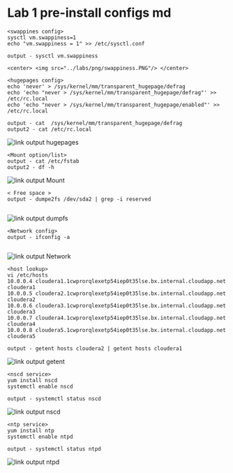 # Lab 1 pre-install configs md
```
<swappines config>
sysctl vm.swappiness=1
echo "vm.swappiness = 1" >> /etc/sysctl.conf

output - sysctl vm.swappiness

<center> <img src="../labs/png/swappiness.PNG"/> </center>
```
```
<hugepages config>
echo 'never' > /sys/kernel/mm/transparent_hugepage/defrag
echo 'echo "never > /sys/kernel/mm/transparent_hugepage/defrag"' >> /etc/rc.local
echo 'echo "never > /sys/kernel/mm/transparent_hugepage/enabled"' >> /etc/rc.local

output - cat  /sys/kernel/mm/transparent_hugepage/defrag
output2 - cat /etc/rc.local

```
![link output hugepages](https://github.com/thiagoabb/SEBC/tree/master/installation/labs/png/hugepages.PNG)

```
<Mount option/list>
output - cat /etc/fstab
output2 - df -h 

```
![link output Mount](https://github.com/thiagoabb/SEBC/tree/master/installation/labs/png/fstab_df.PNG)

```
< Free space >
output - dumpe2fs /dev/sda2 | grep -i reserved


```
![link output dumpfs](https://github.com/thiagoabb/SEBC/tree/master/installation/labs/png/dumpefs.PNG)

```
<Network config>
output - ifconfig -a


```
![link output Network](https://github.com/thiagoabb/SEBC/tree/master/installation/labs/png/networkconf.PNG)

```
<host lookup>
vi /etc/hosts 
10.0.0.4 cloudera1.1cwprorqlexetp54iep0t35lse.bx.internal.cloudapp.net cloudera1
10.0.0.5 cloudera2.1cwprorqlexetp54iep0t35lse.bx.internal.cloudapp.net cloudera2
10.0.0.6 cloudera3.1cwprorqlexetp54iep0t35lse.bx.internal.cloudapp.net cloudera3
10.0.0.7 cloudera4.1cwprorqlexetp54iep0t35lse.bx.internal.cloudapp.net cloudera4
10.0.0.8 cloudera5.1cwprorqlexetp54iep0t35lse.bx.internal.cloudapp.net cloudera5

output - getent hosts cloudera2 | getent hosts cloudera1 
```
![link output getent](https://github.com/thiagoabb/SEBC/tree/master/installation/labs/png/getent.PNG)

```
<nscd service>
yum install nscd
systemctl enable nscd

output - systemctl status nscd
```
![link output nscd](https://github.com/thiagoabb/SEBC/tree/master/installation/labs/png/nscd.PNG)

```
<ntp service>
yum install ntp
systemctl enable ntpd

output - systemctl status ntpd 
```
![link output ntpd](https://github.com/thiagoabb/SEBC/tree/master/installation/labs/png/ntpd.PNG)